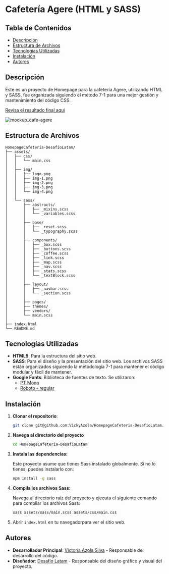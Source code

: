 # Cafetería Agere (HTML y SASS)

## Tabla de Contenidos

- [Descripción](#descripción)
- [Estructura de Archivos](#estructura-de-archivos)
- [Tecnologías Utilizadas](#tecnologías-utilizadas)
- [Instalación](#instalación)
- [Autores](#autores)

## Descripción

Este es un proyecto de Homepage para la cafetería Agere, utilizando HTML y SASS, fue organizada siguiendo el método 7-1 para una mejor gestión y mantenimiento del código CSS.

[Revisa el resultado final aqui](https://vickyazola.github.io/HomepageCafeteria-DesafioLatam/)

![mockup_cafe-agere](https://github.com/VickyAzola/HomepageCafeteria-DesafioLatam/assets/116470398/6dbfac42-3944-4a4e-ba24-54133602e47b)


## Estructura de Archivos

```plaintext
HomepageCafeteria-DesafioLatam/
├── assets/
│   ├── css/
│   │   └── main.css
│   │
│   ├── img/
│   │   ├── logo.png
│   │   ├── img-1.png
│   │   ├── img-2.png
│   │   ├── img-3.png
│   │   └── img-4.png
│   │    
│   └── sass/
│       ├── abstracts/
│       │   ├── _mixins.scss
│       │   └── _variables.scss
│       │ 
│       ├── base/
│       │   ├── _reset.scss
│       │   └── _typography.scss
│       │ 
│       ├── components/
│       │   ├── _box.scss
│       │   ├── _buttons.scss
│       │   ├── _coffee.scss
│       │   ├── _link.scss
│       │   ├── _map.scss
│       │   ├── _nav.scss
│       │   ├── _stats.scss
│       │   └── _textBlock.scss
│       │ 
│       ├── layout/
│       │   ├── _navbar.scss
│       │   └── _section.scss
│       │ 
│       ├── pages/
│       ├── themes/
│       ├── vendors/
│       └── main.scss
│
├── index.html
└── README.md
```

## Tecnologías Utilizadas

- **HTML5**: Para la estructura del sitio web.
- **SASS**: Para el diseño y la presentación del sitio web. Los archivos SASS están organizados siguiendo la metodología 7-1 para mantener el código modular y fácil de mantener.
- **Google Fonts**: Biblioteca de fuentes de texto. Se utilizaron:
  - [PT Mono](https://fonts.google.com/specimen/PT+Mono?query=pt+mono)
  - [Roboto - regular](https://fonts.google.com/specimen/Roboto?query=roboto)

## Instalación

1. **Clonar el repositorio**:
   
    ```bash
    git clone git@github.com:VickyAzola/HomepageCafeteria-DesafioLatam.git
    ```
    
2. **Navega al directorio del proyecto**
   
    ```bash
    cd HomepageCafeteria-DesafioLatam
    ```
    
3. **Instala las dependencias:**

    Este proyecto asume que tienes Sass instalado globalmente. Si no lo tienes, puedes instalarlo con:

    ```bash
    npm install -g sass
    ```

4. **Compila los archivos Sass:**

    Navega al directorio raíz del proyecto y ejecuta el siguiente comando para compilar los archivos Sass:

    ```bash
    sass assets/sass/main.scss assets/css/main.css
   
6. Abrir `index.html` en tu navegadorpara ver el sitio web.

## Autores

- **Desarrollador Principal**: [Victoria Azola Silva](https://github.com/VickyAzola) - Responsable del desarrollo del código.
- **Diseñador**: [Desafío Latam](https://desafiolatam.com/admision/?utm_term=desafio%20latam&utm_campaign=Brand&utm_source=adwords&utm_medium=ppc&hsa_acc=1239562006&hsa_cam=16998643182&hsa_grp=136655824715&hsa_ad=596057942540&hsa_src=g&hsa_tgt=kwd-340546658839&hsa_kw=desafio%20latam&hsa_mt=b&hsa_net=adwords&hsa_ver=3&gad_source=1&gclid=CjwKCAjwvvmzBhA2EiwAtHVrbzEJGJPqUuTuFDuNIFtSh4eKqGXcLXmCO9u12vwlU553fGXV93Q5zxoCGmEQAvD_BwE) - Responsable del diseño gráfico y visual del proyecto.
